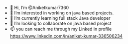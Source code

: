 - 👋 Hi, I’m @Aniketkumar7360
- 👀 I’m interested in  working on java based projects.
- 🌱 I’m currently learning full stack Java developer
- 💞️ I’m looking to collaborate on  java based project
- 📫 you can reach me through my Linked in profile https://www.linkedin.com/in/aniket-kumar-336506234

<!---
Aniketkumar7360/Aniketkumar7360 is a ✨ special ✨ repository because its `README.md` (this file) appears on your GitHub profile.
You can click the Preview link to take a look at your changes.
--->
